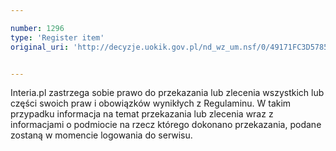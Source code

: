 ```yaml
---

number: 1296
type: 'Register item'
original_uri: 'http://decyzje.uokik.gov.pl/nd_wz_um.nsf/0/49171FC3D57856A5C12573C600360889?OpenDocument'


---
```


Interia.pl zastrzega sobie prawo do przekazania lub zlecenia wszystkich lub części swoich praw i obowiązków wynikłych z Regulaminu. W takim przypadku informacja na temat przekazania lub zlecenia wraz z informacjami o podmiocie na rzecz którego dokonano przekazania, podane zostaną w momencie logowania do serwisu.
